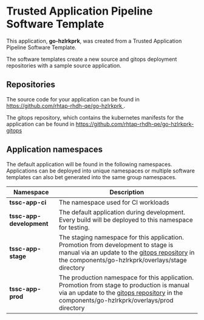# Trusted Application Pipeline Software Template

This application, **go-hzlrkprk**, was created from a Trusted Application Pipeline Software Template.

The software templates create a new source and gitops deployment repositories with a sample source application. 

## Repositories

The source code for your application can be found in [https://github.com/rhtap-rhdh-qe/go-hzlrkprk ](https://github.com/rhtap-rhdh-qe/go-hzlrkprk ).
 
The gitops repository, which contains the kubernetes manifests for the application can be found in 
[https://github.com/rhtap-rhdh-qe/go-hzlrkprk-gitops ](https://github.com/rhtap-rhdh-qe/go-hzlrkprk-gitops ) 

## Application namespaces 

The default application will be found in the following namespaces. Applications can be deployed into unique namespaces or multiple software templates can also bet generated into the same group namespaces.  

|  Namespace   |  Description   |  
| -------- | -------- |
| **tssc-app-ci** | The namespace used for CI workloads |
| **tssc-app-development** | The default application during development. Every build will be deployed to this namespace for testing. |
| **tssc-app-stage** | The staging namespace for this application. Promotion from development to stage is manual via an update to the [gitops repository](https://github.com/rhtap-rhdh-qe/go-hzlrkprk-gitops ) in the components/go-hzlrkprk/overlays/stage directory |
| **tssc-app-prod** | The production namespace for this application. Promotion from stage to production is manual via an update to the [gitops repository](https://github.com/rhtap-rhdh-qe/go-hzlrkprk-gitops ) in the components/go-hzlrkprk/overlays/prod directory |